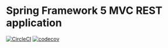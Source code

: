# Spring Framework 5 MVC REST application

[![CircleCI](https://circleci.com/gh/lparisot/spring5-mvc-rest.svg?style=svg)](https://circleci.com/gh/lparisot/spring5-mvc-rest)
[![codecov](https://codecov.io/gh/lparisot/spring5-mvc-rest/branch/master/graph/badge.svg)](https://codecov.io/gh/lparisot/spring5-mvc-rest)

